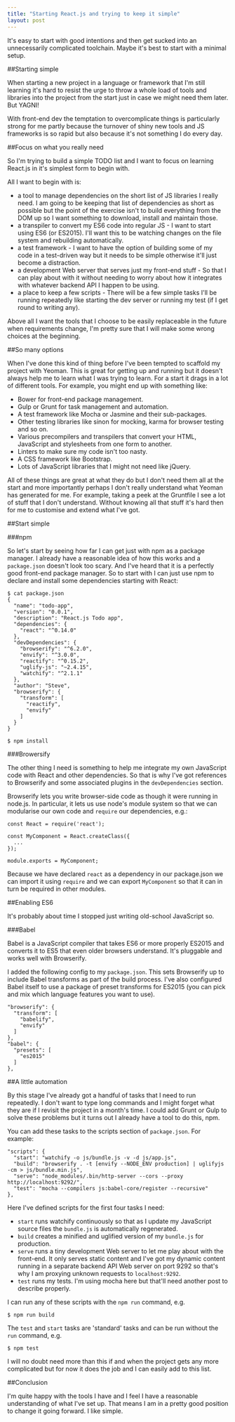 ```yaml
---
title: "Starting React.js and trying to keep it simple"
layout: post
---
```


It's easy to start with good intentions and then get sucked into an
unnecessarily complicated toolchain. Maybe it's best to start with a minimal
setup.

##Starting simple

When starting a new project in a language or framework that I'm still
learning it's hard to resist the urge to throw a whole load of tools and
libraries into the project from the start just in case we might need
them later. But YAGNI!

With front-end dev the temptation to overcomplicate things is
particularly strong for me partly because the turnover of shiny new
tools and JS frameworks is so rapid but also because it's not something
I do every day.

##Focus on what you really need

So I'm trying to build a simple TODO list and I want to
focus on learning React.js in it's simplest form to begin with.

All I want to begin with is:

* a tool to manage dependencies on the short list of JS libraries I really need.
    I am going to be keeping that list of dependencies as short as
    possible but the point of the exercise isn't to build everything
    from the DOM up so I want something to download, install and
    maintain those.
* a transpiler to convert my ES6 code into regular JS -
    I want to start using ES6 (or ES2015). I'll want this to be
    watching changes on the file system and rebuilding automatically.
* a test framework - I want to have the option of building
    some of my code in a test-driven way but it needs to be simple
    otherwise it'll just become a distraction.
* a development Web server that serves just my front-end stuff - So
    that I can play about with it without needing to worry about
    how it integrates with whatever backend API I happen to be
    using.
* a place to keep a few scripts - There will be a few simple tasks I'll
    be running repeatedly like starting the dev server or running my
    test (if I get round to writing any).

Above all I want the tools that I choose to be easily replaceable in the
future when requirements change, I'm pretty sure that I will make
some wrong choices at the beginning.

##So many options

When I've done this kind of thing before I've been tempted to scaffold
my project with Yeoman. This is great for getting up and running but it
doesn't always help me to learn what I was trying to learn. For a start
it drags in a lot of different tools. For example, you might end up with
something like:

* Bower for front-end package management.
* Gulp or Grunt for task management and automation.
* A test framework like Mocha or Jasmine and their sub-packages.
* Other testing libraries like sinon for mocking, karma for browser
    testing and so on.
* Various precompilers and transpilers that convert your HTML,
    JavaScript and stylesheets from one form to another.
* Linters to make sure my code isn't too nasty.
* A CSS framework like Bootstrap.
* Lots of JavaScript libraries that I might not need like jQuery.

All of these things are great at what they do but I don't need them all
at the start and more importantly perhaps I don't really understand what
Yeoman has generated for me. For example, taking a peek at the Gruntfile
I see a lot of stuff that I don't understand. Without knowing all that
stuff it's hard then for me to customise and extend what I've got.

##Start simple

###npm

So let's start by seeing how far I can get just with npm as a package
manager. I already have a reasonable idea of how this works and a
`package.json` doesn't look too scary. And I've heard that it is a
perfectly good front-end package manager. So to start with I can just
use npm to declare and install some dependencies starting with React:

    $ cat package.json
    {
      "name": "todo-app",
      "version": "0.0.1",
      "description": "React.js Todo app",
      "dependencies": {
        "react": "^0.14.0"
      },
      "devDependencies": {
        "browserify": "^6.2.0",
        "envify": "^3.0.0",
        "reactify": "^0.15.2",
        "uglify-js": "~2.4.15",
        "watchify": "^2.1.1"
      },
      "author": "Steve",
      "browserify": {
        "transform": [
          "reactify",
          "envify"
        ]
      }
    }

    $ npm install

###Browersify

The other thing I need is something to help me integrate my own
JavaScript code with React and other dependencies. So that is why I've
got references to Browserify and some associated plugins in the `devDependencies`
section.

Browserify lets you write browser-side code as though it were running in
node.js. In particular, it lets us use node's module system so that we
can modularise our own code and `require` our dependencies, e.g.:

    const React = require('react');

    const MyComponent = React.createClass({
      ...
    });

    module.exports = MyComponent;

Because we have declared `react` as a dependency in our package.json we
can import it using `require` and we can export `MyComponent` so that it
can in turn be required in other modules.

##Enabling ES6

It's probably about time I stopped just writing old-school JavaScript
so.

###Babel

Babel is a JavaScript compiler that takes ES6 or more properly ES2015
and converts it to ES5 that even older browsers understand. It's
pluggable and works well with Browserify.

I added the following config to my `package.json`. This
sets Browserify up to include Babel transforms as part of the build
process. I've also configured Babel itself to use a package of preset
transforms for ES2015 (you can pick and mix which language features you
want to use).

    "browserify": {
      "transform": [
        "babelify",
        "envify"
      ]
    },
    "babel": {
      "presets": [
        "es2015"
      ]
    },

##A little automation

By this stage I've already got a handful of tasks that I need to run
repeatedly. I don't want to type long commands and I might forget what
they are if I revisit the project in a month's time. I could add Grunt
or Gulp to solve these problems but it turns out I already have a tool
to do this, npm.

You can add these tasks to the scripts section of `package.json`. For
example:

    "scripts": {
      "start": "watchify -o js/bundle.js -v -d js/app.js",
      "build": "browserify . -t [envify --NODE_ENV production] | uglifyjs -cm > js/bundle.min.js",
      "serve": "node_modules/.bin/http-server --cors --proxy http://localhost:9292/",
      "test": "mocha --compilers js:babel-core/register --recursive"
    },

Here I've defined scripts for the first four tasks I need:

* `start` runs watchify continuously so that as I update my
    JavaScript source files the `bundle.js` is automatically
    regenerated.
* `build` creates a minified and uglified version of my `bundle.js`
    for production.
* `serve` runs a tiny development Web server to let me play about
    with the front-end. It only serves static content and I've got
    my dynamic content running in a separate backend API Web server
    on port 9292 so that's why I am proxying unknown requests to
    `localhost:9292`.
* `test` runs my tests. I'm using mocha here but that'll need
    another post to describe properly.

I can run any of these scripts with the `npm run` command, e.g.

    $ npm run build

The `test` and `start` tasks are 'standard' tasks and can be run
without the `run` command, e.g.

    $ npm test

I will no doubt need more than this if and when the project gets any
more complicated but for now it does the job and I can easily add to
this list.

##Conclusion

I'm quite happy with the tools I have and I feel I have a reasonable
understanding of what I've set up. That means I am in a pretty good
position to change it going forward. I like simple.
